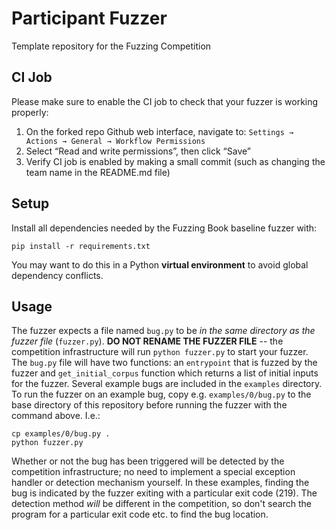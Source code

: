 # Participant Fuzzer
Template repository for the Fuzzing Competition

## CI Job

Please make sure to enable the CI job to check that your fuzzer is working properly:

1. On the forked repo Github web interface, navigate to:
 ```Settings → Actions → General → Workflow Permissions```
2. Select “Read and write permissions”, then click “Save”
3. Verify CI job is enabled by making a small commit (such as changing the team name in the README.md file)


## Setup
Install all dependencies needed by the Fuzzing Book baseline fuzzer with:

```
pip install -r requirements.txt
```

You may want to do this in a Python **virtual environment** to avoid global dependency conflicts.

## Usage

The fuzzer expects a file named `bug.py` to be *in the same directory as the fuzzer file* (`fuzzer.py`).
**DO NOT RENAME THE FUZZER FILE** -- the competition infrastructure will run `python fuzzer.py` to start your fuzzer.
The `bug.py` file will have two functions: an `entrypoint` that is fuzzed by the fuzzer and `get_initial_corpus` function which returns a list of initial inputs for the fuzzer.
Several example bugs are included in the `examples` directory.
To run the fuzzer on an example bug, copy e.g. `examples/0/bug.py` to the base directory of this repository before running the fuzzer with the command above.
I.e.:

```
cp examples/0/bug.py .
python fuzzer.py
```

Whether or not the bug has been triggered will be detected by the competition infrastructure; no need to implement a special exception handler or detection mechanism yourself.
In these examples, finding the bug is indicated by the fuzzer exiting with a particular exit code (219).
The detection method *will* be different in the competition, so don't search the program for a particular exit code etc. to find the bug location.

